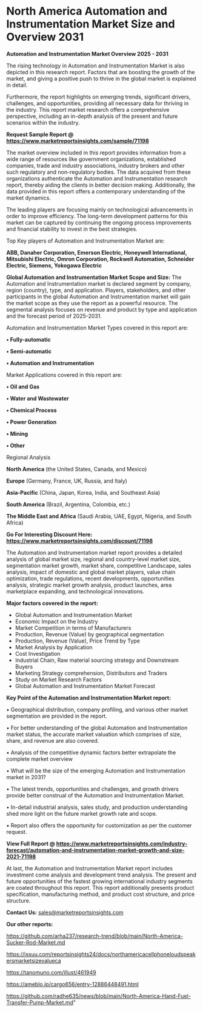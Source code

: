# North America Automation and Instrumentation Market Size and Overview 2031

<Strong> Automation and Instrumentation Market Overview 2025 - 2031</strong>

The rising technology in Automation and Instrumentation Market is also depicted in this research report. Factors that are boosting the growth of the market, and giving a positive push to thrive in the global market is explained in detail.

Furthermore, the report highlights on emerging trends, significant drivers, challenges, and opportunities, providing all necessary data for thriving in the industry. This report market research offers a comprehensive perspective, including an in-depth analysis of the present and future scenarios within the industry.

<strong>Request Sample Report @ <a href=https://www.marketreportsinsights.com/sample/71198>https://www.marketreportsinsights.com/sample/71198</a></strong>

The market overview included in this report provides information from a wide range of resources like government organizations, established companies, trade and industry associations, industry brokers and other such regulatory and non-regulatory bodies. The data acquired from these organizations authenticate the Automation and Instrumentation research report, thereby aiding the clients in better decision making. Additionally, the data provided in this report offers a contemporary understanding of the market dynamics.

The leading players are focusing mainly on technological advancements in order to improve efficiency. The long-term development patterns for this market can be captured by continuing the ongoing process improvements and financial stability to invest in the best strategies.

Top Key players of Automation and Instrumentation Market are:

<strong>ABB, Danaher Corporation, Emerson Electric, Honeywell International, Mitsubishi Electric, Omron Corporation, Rockwell Automation, Schneider Electric, Siemens, Yokogawa Electric</strong>

<strong><b>Global Automation and Instrumentation Market Scope and Size:</b></strong>
The Automation and Instrumentation market is declared segment by company, region (country), type, and application. Players, stakeholders, and other participants in the global Automation and Instrumentation market will gain the market scope as they use the report as a powerful resource. The segmental analysis focuses on revenue and product by type and application and the forecast period of 2025-2031.

Automation and Instrumentation Market Types covered in this report are:

<strong>• Fully-automatic

• Semi-automatic

• Automation and Instrumentation</strong>

Market Applications covered in this report are:

<strong>• Oil and Gas

• Water and Wastewater

• Chemical Process

• Power Generation

• Mining

• Other</strong> 

Regional Analysis

<strong>North America</strong> (the United States, Canada, and Mexico)

<strong>Europe</strong> (Germany, France, UK, Russia, and Italy)

<strong>Asia-Pacific</strong> (China, Japan, Korea, India, and Southeast Asia)

<strong>South America</strong> (Brazil, Argentina, Colombia, etc.)

<strong>The Middle East and Africa</strong> (Saudi Arabia, UAE, Egypt, Nigeria, and South Africa)

<strong>Go For Interesting Discount Here: <a href=https://www.marketreportsinsights.com/discount/71198>https://www.marketreportsinsights.com/discount/71198</a></strong>

The Automation and Instrumentation market report provides a detailed analysis of global market size, regional and country-level market size, segmentation market growth, market share, competitive Landscape, sales analysis, impact of domestic and global market players, value chain optimization, trade regulations, recent developments, opportunities analysis, strategic market growth analysis, product launches, area marketplace expanding, and technological innovations.

<strong><b>Major factors covered in the report:</b></strong>
<ul>
  <li>Global Automation and Instrumentation Market </li>
  <li>Economic Impact on the Industry</li>
  <li>Market Competition in terms of Manufacturers</li>
  <li>Production, Revenue (Value) by geographical segmentation</li>
  <li>Production, Revenue (Value), Price Trend by Type</li>
  <li>Market Analysis by Application</li>
  <li>Cost Investigation</li>
  <li>Industrial Chain, Raw material sourcing strategy and Downstream Buyers</li>
  <li>Marketing Strategy comprehension, Distributors and Traders</li>
  <li>Study on Market Research Factors</li>
  <li>Global Automation and Instrumentation Market Forecast</li>
</ul>

<strong><b>Key Point of the Automation and Instrumentation Market report:</b></strong>

• Geographical distribution, company profiling, and various other market segmentation are provided in the report.

• For better understanding of the global Automation and Instrumentation market status, the accurate market valuation which comprises of size, share, and revenue are also covered.

• Analysis of the competitive dynamic factors better extrapolate the complete market overview

• What will be the size of the emerging Automation and Instrumentation market in 2031?

• The latest trends, opportunities and challenges, and growth drivers provide better construal of the Automation and Instrumentation Market.

• In-detail industrial analysis, sales study, and production understanding shed more light on the future market growth rate and scope.

• Report also offers the opportunity for customization as per the customer request.

<strong><b>View Full Report @ <a href=https://www.marketreportsinsights.com/industry-forecast/automation-and-instrumentation-market-growth-and-size-2021-71198>https://www.marketreportsinsights.com/industry-forecast/automation-and-instrumentation-market-growth-and-size-2021-71198</a></b></strong>


At last, the Automation and Instrumentation Market report includes investment come analysis and development trend analysis. The present and future opportunities of the fastest growing international industry segments are coated throughout this report. This report additionally presents product specification, manufacturing method, and product cost structure, and price structure.

<strong>Contact Us:</strong>
sales@marketreportsinsights.com

<strong>Our other reports:</strong>

<a href=https://github.com/arha237/research-trend/blob/main/North-America-Sucker-Rod-Market.md>https://github.com/arha237/research-trend/blob/main/North-America-Sucker-Rod-Market.md</a>

<a href=https://issuu.com/reportsinsights24/docs/northamericacellphoneloudspeakersmarketsizevalueca>https://issuu.com/reportsinsights24/docs/northamericacellphoneloudspeakersmarketsizevalueca</a>

<a href=https://tanomuno.com/illust/461949>https://tanomuno.com/illust/461949</a>

<a href=https://ameblo.jp/cargo656/entry-12886448491.html>https://ameblo.jp/cargo656/entry-12886448491.html</a>

<a href=https://github.com/radhe635/news/blob/main/North-America-Hand-Fuel-Transfer-Pump-Market.md>https://github.com/radhe635/news/blob/main/North-America-Hand-Fuel-Transfer-Pump-Market.md</a>"
